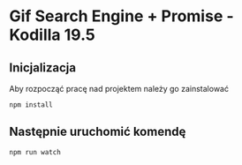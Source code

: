# Gif Search Engine + Promise - Kodilla 19.5

## Inicjalizacja
Aby rozpocząć pracę nad projektem należy go zainstalować
```
npm install
```
## Następnie uruchomić komendę
```
npm run watch
```